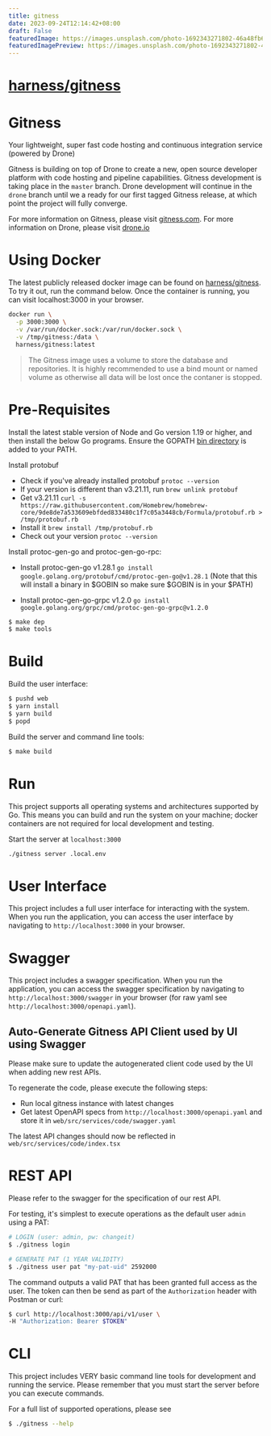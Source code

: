 ```yaml
---
title: gitness
date: 2023-09-24T12:14:42+08:00
draft: False
featuredImage: https://images.unsplash.com/photo-1692343271802-46a48fb68849?ixid=M3w0NjAwMjJ8MHwxfHJhbmRvbXx8fHx8fHx8fDE2OTU1Mjg4MzZ8&ixlib=rb-4.0.3
featuredImagePreview: https://images.unsplash.com/photo-1692343271802-46a48fb68849?ixid=M3w0NjAwMjJ8MHwxfHJhbmRvbXx8fHx8fHx8fDE2OTU1Mjg4MzZ8&ixlib=rb-4.0.3
---
```


# [harness/gitness](https://github.com/harness/gitness)

# Gitness
Your lightweight, super fast code hosting and continuous integration service (powered by Drone)

Gitness is building on top of Drone to create a new, open source developer platform with code hosting and pipeline capabilities. Gitness development is taking place in the `master` branch.  Drone development will continue in the `drone` branch until we a ready for our first tagged Gitness release, at which point the project will fully converge.

For more information on Gitness, please visit [gitness.com](https://gitness.com/).
For more information on Drone, please visit [drone.io](https://www.drone.io/)

# Using Docker
The latest publicly released docker image can be found on [harness/gitness](https://hub.docker.com/r/harness/gitness).
To try it out, run the command below. Once the container is running, you can visit localhost:3000 in your browser.

``` bash
docker run \
  -p 3000:3000 \
  -v /var/run/docker.sock:/var/run/docker.sock \
  -v /tmp/gitness:/data \
  harness/gitness:latest
```
> The Gitness image uses a volume to store the database and repositories. It is highly recommended to use a bind mount or named volume as otherwise all data will be lost once the contaner is stopped.

# Pre-Requisites

Install the latest stable version of Node and Go version 1.19 or higher, and then install the below Go programs. Ensure the GOPATH [bin directory](https://go.dev/doc/gopath_code#GOPATH) is added to your PATH.

Install protobuf
- Check if you've already installed protobuf ```protoc --version```
- If your version is different than v3.21.11, run ```brew unlink protobuf```
- Get v3.21.11 ```curl -s https://raw.githubusercontent.com/Homebrew/homebrew-core/9de8de7a533609ebfded833480c1f7c05a3448cb/Formula/protobuf.rb > /tmp/protobuf.rb```
- Install it ```brew install /tmp/protobuf.rb```
- Check out your version ```protoc --version```

Install protoc-gen-go and protoc-gen-go-rpc:

- Install protoc-gen-go v1.28.1 ```go install google.golang.org/protobuf/cmd/protoc-gen-go@v1.28.1```
(Note that this will install a binary in $GOBIN so make sure $GOBIN is in your $PATH)

- Install protoc-gen-go-grpc v1.2.0 ```go install google.golang.org/grpc/cmd/protoc-gen-go-grpc@v1.2.0```

```bash
$ make dep
$ make tools
```

# Build

Build the user interface:

```bash
$ pushd web
$ yarn install
$ yarn build
$ popd
```

Build the server and command line tools:

```bash
$ make build
```

# Run

This project supports all operating systems and architectures supported by Go.  This means you can build and run the system on your machine; docker containers are not required for local development and testing.

Start the server at `localhost:3000`

```bash
./gitness server .local.env
```

# User Interface

This project includes a full user interface for interacting with the system. When you run the application, you can access the user interface by navigating to `http://localhost:3000` in your browser.

# Swagger

This project includes a swagger specification. When you run the application, you can access the swagger specification by navigating to `http://localhost:3000/swagger` in your browser (for raw yaml see `http://localhost:3000/openapi.yaml`).


## Auto-Generate Gitness API Client used by UI using Swagger
Please make sure to update the autogenerated client code used by the UI when adding new rest APIs.

To regenerate the code, please execute the following steps:
- Run local gitness instance with latest changes
- Get latest OpenAPI specs from `http://localhost:3000/openapi.yaml` and store it in `web/src/services/code/swagger.yaml`

The latest API changes should now be reflected in `web/src/services/code/index.tsx`

# REST API
Please refer to the swagger for the specification of our rest API.

For testing, it's simplest to execute operations as the default user `admin` using a PAT:
```bash
# LOGIN (user: admin, pw: changeit)
$ ./gitness login

# GENERATE PAT (1 YEAR VALIDITY)
$ ./gitness user pat "my-pat-uid" 2592000
```

The command outputs a valid PAT that has been granted full access as the user.
The token can then be send as part of the `Authorization` header with Postman or curl:

```bash
$ curl http://localhost:3000/api/v1/user \
-H "Authorization: Bearer $TOKEN"
```


# CLI
This project includes VERY basic command line tools for development and running the service. Please remember that you must start the server before you can execute commands.

For a full list of supported operations, please see
```bash
$ ./gitness --help
```
